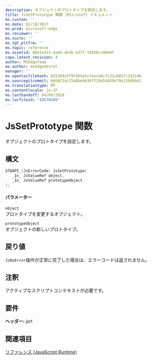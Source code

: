 ```yaml
---
description: オブジェクトのプロトタイプを設定します。
title: JsSetPrototype 関数 |Microsoft ドキュメント
ms.custom: ''
ms.date: 01/18/2017
ms.prod: microsoft-edge
ms.reviewer: ''
ms.suite: ''
ms.tgt_pltfrm: ''
ms.topic: reference
ms.assetid: 88e1e421-4ae5-4e3b-b377-19256cc80e9f
caps.latest.revision: 4
author: MSEdgeTeam
ms.author: msedgedevrel
manager: ''
ms.openlocfilehash: 625269c5f9f459a5c7eecb6cfc31cb85fc24214b
ms.sourcegitcommit: 6860234c25a8be863b7f29a54838e78e120dbb62
ms.translationtype: MT
ms.contentlocale: ja-JP
ms.lasthandoff: 04/09/2020
ms.locfileid: "10570288"
---
```

# JsSetPrototype 関数
オブジェクトのプロトタイプを設定します。  
  
## 構文  
  
```cpp  
STDAPI_(JsErrorCode) JsSetPrototype(  
   _In_ JsValueRef object,  
   _In_ JsValueRef prototypeObject  
);  
```  
  
#### パラメーター  
 `object`  
 プロトタイプを変更するオブジェクト。  
  
 `prototypeObject`  
 オブジェクトの新しいプロトタイプ。  
  
## 戻り値  
 `JsNoError`操作が正常に完了した場合は、エラーコードは返されません。  
  
## 注釈  
 アクティブなスクリプトコンテキストが必要です。  
  
## 要件  
 **ヘッダー:** jsrt  
  
## 関連項目  
 [リファレンス (JavaScript Runtime)](../chakra-hosting/reference-javascript-runtime.md)